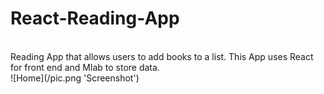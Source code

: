 # React-Reading-App
<br>
Reading App that allows users to add books to a list. This App uses React for front end and Mlab to store data.
<br>
![Home](/pic.png 'Screenshot')
